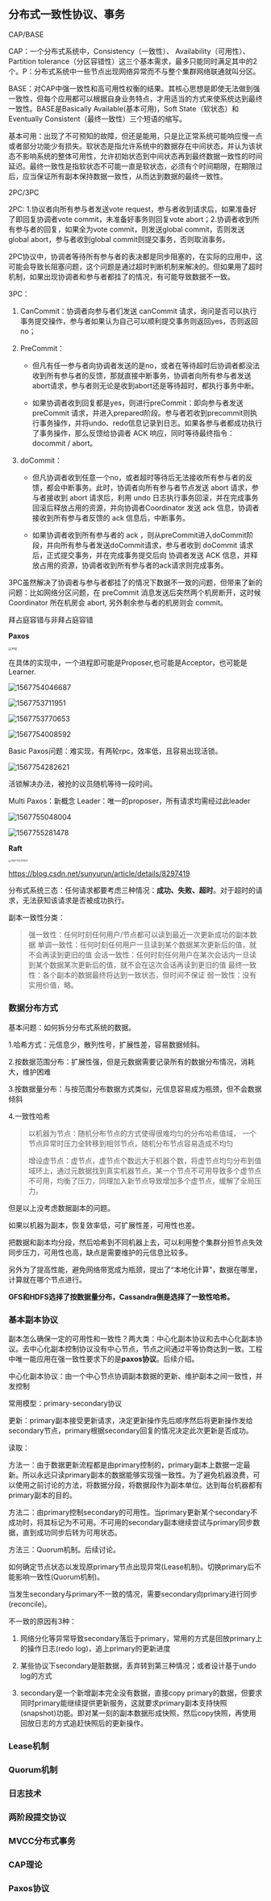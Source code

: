 

## 分布式一致性协议、事务

CAP/BASE

CAP：一个分布式系统中，Consistency（一致性）、 Availability（可用性）、Partition tolerance（分区容错性）这三个基本需求，最多只能同时满足其中的2个。P：分布式系统中一些节点出现网络异常而不与整个集群网络联通就叫分区。

BASE：对CAP中强一致性和高可用性权衡的结果。其核心思想是即使无法做到强一致性，但每个应用都可以根据自身业务特点，才用适当的方式来使系统达到最终一致性。BASE是Basically Available(基本可用)，Soft State（软状态）和Eventually Consistent（最终一致性）三个短语的缩写。

基本可用：出现了不可预知的故障，但还是能用，只是比正常系统可能响应慢一点或者部分功能少有损失。软状态是指允许系统中的数据存在中间状态，并认为该状态不影响系统的整体可用性，允许初始状态到中间状态再到最终数据一致性的时间延迟。最终一致性是指软状态不可能一直是软状态，必须有个时间期限，在期限过后，应当保证所有副本保持数据一致性，从而达到数据的最终一致性。

2PC/3PC

2PC: 1.协议者向所有参与者发送vote request，参与者收到请求后，如果准备好了即回复协调者vote commit，未准备好事务则回复vote abort；2.协调者收到所有参与者的回复，如果全为vote commit，则发送global commit，否则发送global abort，参与者收到global commit则提交事务，否则取消事务。

2PC协议中，协调者等待所有参与者的表决都是同步阻塞的，在实际的应用中，这可能会导致长阻塞问题，这个问题是通过超时判断机制来解决的。但如果用了超时机制，如果出现协调者和参与者都挂了的情况，有可能导致数据不一致。

3PC：

1. CanCommit：协调者向参与者们发送 canCommit 请求，询问是否可以执行事务提交操作，参与者如果认为自己可以顺利提交事务则返回yes，否则返回no；

2. PreCommit：

    - 但凡有任一参与者向协调者发送的是no，或者在等待超时后协调者都没法收到所有参与者的反馈，那就直接中断事务，协调者向所有参与者发送abort请求，参与者则无论是收到abort还是等待超时，都执行事务中断。

    - 如果协调者收到回复都是yes，则进行preCommit：即向参与者发送preCommit 请求，并进入prepared阶段。参与者若收到precommit则执行事务操作，并将undo、redo信息记录到日志。如果各参与者都成功执行了事务操作，那么反馈给协调者 ACK 响应，同时等待最终指令：docommit / abort。

3. doCommit：

    - 但凡协调者收到任意一个no，或者超时等待后无法接收所有参与者的反馈，都会中断事务。此时，协调者向所有参与者节点发送 abort 请求，参与者接收到 abort 请求后，利用 undo 日志执行事务回滚，并在完成事务回滚后释放占用的资源，并向协调者Coordinator 发送 ack 信息，协调者接收到所有参与者反馈的 ack 信息后，中断事务。

    - 如果协调者收到所有参与者的 ack ，则从preCommit进入doCommit阶段，并向所有参与者发送doCommit请求，参与者收到 doCommit 请求后，正式提交事务，并在完成事务提交后向 协调者发送 ACK 信息，并释放占用的资源，协调者收到所有参与者的ack请求则完成事务。

3PC虽然解决了协调者与参与者都挂了的情况下数据不一致的问题，但带来了新的问题：比如网络分区问题，在 preCommit 消息发送后突然两个机房断开，这时候 Coordinator 所在机房会 abort, 另外剩余参与者的机房则会 commit。

拜占庭容错与非拜占庭容错

**Paxos**

<img src="assets/1640df969e7f7d16" alt="img" style="zoom: 40%;" />

在具体的实现中，一个进程即可能是Proposer,也可能是Acceptor，也可能是Learner.

![1567754046687](assets/1567754046687.png)

![1567753711951](assets/1567753711951.png)

![1567753770653](assets/1567753770653.png)

![1567754008592](assets/1567754008592.png)

Basic Paxos问题：难实现，有两轮rpc，效率低，且容易出现活锁。

![1567754282621](assets/1567754282621.png)

活锁解决办法，被抢的议员随机等待一段时间。

Multi Paxos：新概念 Leader：唯一的proposer，所有请求均需经过此leader

![1567755048004](assets/1567755048004.png)

![1567755281478](assets/1567755281478.png)

**Raft**

<img src="assets/1567755311407.png" alt="1567755311407" style="zoom: 33%;" />



https://blog.csdn.net/sunyurun/article/details/8297419

分布式系统三态：任何请求都要考虑三种情况：**成功、失败、超时**。对于超时的请求，无法获知该请求是否被成功执行。

副本一致性分类：

> 强一致性：任何时刻任何用户/节点都可以读到最近一次更新成功的副本数据
> 单调一致性：任何时刻任何用户一旦读到某个数据某次更新后的值，就不会再读到更旧的值
> 会话一致性：任何时刻任何用户在某次会话内一旦读到某个数据某次更新后的值，就不会在这次会话再读到更旧的值
> 最终一致性：各个副本的数据最终将达到一致状态，但时间不保证
> 弱一致性：没有实用价值，略。

### 数据分布方式

基本问题：如何拆分分布式系统的数据。

1.哈希方式：元信息少，散列性号，扩展性差，容易数据倾斜。

2.按数据范围分布：扩展性强，但是元数据需要记录所有的数据分布情况，消耗大，维护困难

3.按数据量分布：与按范围分布数据方式类似，元信息容易成为瓶颈，但不会数据倾斜

4.一致性哈希

> 以机器为节点：随机分布节点的方式使得很难均匀的分布哈希值域， 一个节点异常时压力全转移到相邻节点，随机分布节点容易造成不均匀
>
> 增设虚节点：虚节点，虚节点个数远大于机器个数，将虚节点均匀分布到值域环上，通过元数据找到真实机器节点。某一个节点不可用导致多个虚节点不可用，均衡了压力，同理加入新节点导致增加多个虚节点，缓解了全局压力。

但是以上没考虑数据副本的问题。

如果以机器为副本，恢复效率低，可扩展性差，可用性也差。

把数据和副本均分段，然后哈希到不同机器上去，可以利用整个集群分担节点失效同步压力，可用性也高，缺点是需要维护的元信息比较多。

另外为了提高性能，避免网络带宽成为瓶颈，提出了“本地化计算”，数据在哪里，计算就在哪个节点进行。

**GFS和HDFS选择了按数据量分布，Cassandra倒是选择了一致性哈希。**

### 基本副本协议

副本怎么确保一定的可用性和一致性？两大类：中心化副本协议和去中心化副本协议。去中心化副本控制协议没有中心节点，节点之间通过平等协商达到一致。工程中唯一能应用在强一致性要求下的是**paxos协议**。后续介绍。

中心化副本协议：由一个中心节点协调副本数据的更新、维护副本之间一致性，并发控制

常用模型：primary-secondary协议

更新：primary副本接受更新请求，决定更新操作先后顺序然后将更新操作发给secondary节点，primary根据secondary回复的情况决定此次更新是否成功。

读取：

方法一：由于数据更新流程都是由primary控制的，primary副本上数据一定最新。所以永远只读primary副本的数据能够实现强一致性。为了避免机器浪费，可以使用之前讨论的方法，将数据分段，将数据段作为副本单位。达到每台机器都有primary副本的目的。

方法二：由primary控制secondary的可用性。当primary更新某个secondary不成功时，将其标记为不可用。不可用的secondary副本继续尝试与primary同步数据，直到成功同步后转为可用状态。

方法三：Quorum机制。后续讨论。

如何确定节点状态以发现原primary节点出现异常(Lease机制)。切换primary后不能影响一致性(Quorum机制)。

当发生secondary与primary不一致的情况，需要secondary向primary进行同步(reconcile)。

不一致的原因有3种：

1. 网络分化等异常导致secondary落后于primary，常用的方式是回放primary上的操作日志(redo log)，追上primary的更新进度

2. 某些协议下secondary是脏数据，丢弃转到第三种情况；或者设计基于undo log的方式

3. secondary是一个新增副本完全没有数据，直接copy primary的数据，但要求同时primary能继续提供更新服务，这就要求primary副本支持快照(snapshot)功能。即对某一刻的副本数据形成快照，然后copy快照，再使用回放日志的方式追赶快照后的更新操作。

### Lease机制

### Quorum机制

### 日志技术

### 两阶段提交协议

### MVCC分布式事务

### CAP理论

### Paxos协议